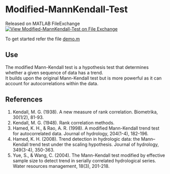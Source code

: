 # Modified-MannKendall-Test

Released on MATLAB FileExchange
[![View Modified-MannKendall-Test on File Exchange](https://www.mathworks.com/matlabcentral/images/matlab-file-exchange.svg)](https://in.mathworks.com/matlabcentral/fileexchange/130004-modified-mannkendall-test)

To get started refer the file [demo.m](demo.m)
## Use

The modified Mann-Kendall test is a hypothesis test that determines whether a given sequence of data has a trend.<br/>
It builds upon the original Mann-Kendall test but is more powerful as it can account for autocorrelations within the data.

## References

1) Kendall, M. G. (1938). A new measure of rank correlation. Biometrika, 30(1/2), 81-93.
2) Kendall, M. G. (1948). Rank correlation methods.
3) Hamed, K. H., & Rao, A. R. (1998). A modified Mann-Kendall trend test for autocorrelated data. Journal of hydrology, 204(1-4), 182-196.
4) Hamed, K. H. (2008). Trend detection in hydrologic data: the Mann–Kendall trend test under the scaling hypothesis. Journal of hydrology, 349(3-4), 350-363.
5) Yue, S., & Wang, C. (2004). The Mann-Kendall test modified by effective sample size to detect trend in serially correlated hydrological series. Water resources management, 18(3), 201-218.